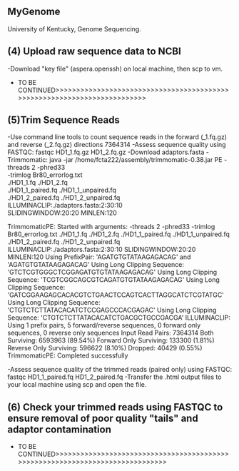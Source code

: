## MyGenome
University of Kentucky, Genome Sequencing.

## (4) Upload raw sequence data to NCBI
-Download "key file" (aspera.openssh) on local machine, then scp to vm.
- TO BE CONTINUED>>>>>>>>>>>>>>>>>>>>>>>>>>>>>>>>>>>>>>>>>>>>>>>>>>>>>>>>>>>>>>>>>>>>>>>>>

## (5)Trim Sequence Reads
-Use command line tools to count sequence reads in the forward (_1.fq.gz) and reverse (_2.fq.gz) directions
  7364314
-Assess sequence quality using FASTQC: fastqc HD1_1.fq.gz  HD1_2.fq.gz
-Download adaptors.fasta
-Trimmomatic: java -jar /home/fcta222/assembly/trimmomatic-0.38.jar PE -threads 2 -phred33 \
-trimlog Br80_errorlog.txt \
./HD1_1.fq ./HD1_2.fq \
./HD1_1_paired.fq ./HD1_1_unpaired.fq \
./HD1_2_paired.fq ./HD1_2_unpaired.fq \
ILLUMINACLIP:./adaptors.fasta:2:30:10 \
SLIDINGWINDOW:20:20 MINLEN:120

TrimmomaticPE: Started with arguments:
 -threads 2 -phred33 -trimlog Br80_errorlog.txt ./HD1_1.fq ./HD1_2.fq ./HD1_1_paired.fq ./HD1_1_unpaired.fq ./HD1_2_paired.fq ./HD1_2_unpaired.fq ILLUMINACLIP:./adaptors.fasta:2:30:10 SLIDINGWINDOW:20:20 MINLEN:120
Using PrefixPair: 'AGATGTGTATAAGAGACAG' and 'AGATGTGTATAAGAGACAG'
Using Long Clipping Sequence: 'GTCTCGTGGGCTCGGAGATGTGTATAAGAGACAG'
Using Long Clipping Sequence: 'TCGTCGGCAGCGTCAGATGTGTATAAGAGACAG'
Using Long Clipping Sequence: 'GATCGGAAGAGCACACGTCTGAACTCCAGTCACTTAGGCATCTCGTATGC'
Using Long Clipping Sequence: 'CTGTCTCTTATACACATCTCCGAGCCCACGAGAC'
Using Long Clipping Sequence: 'CTGTCTCTTATACACATCTGACGCTGCCGACGA'
ILLUMINACLIP: Using 1 prefix pairs, 5 forward/reverse sequences, 0 forward only sequences, 0 reverse only sequences
Input Read Pairs: 7364314 Both Surviving: 6593963 (89.54%) Forward Only Surviving: 133300 (1.81%) Reverse Only Surviving: 596622 (8.10%) Dropped: 40429 (0.55%)
TrimmomaticPE: Completed successfully

-Assess sequence quality of the trimmed reads (paired only) using FASTQC: fastqc HD1_1_paired.fq HD1_2_paired.fq
-Transfer the .html output files to your local machine using scp and open the file.

## (6) Check your trimmed reads using FASTQC to ensure removal of poor quality "tails" and adaptor contamination
- TO BE CONTINUED>>>>>>>>>>>>>>>>>>>>>>>>>>>>>>>>>>>>>>>>>>>>>>>>>>>>>>>>>>>>>>>>>>>>>>>>>>>>>>
